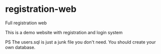 # registration-web
Full registration web

This is a demo website with registration and login system

PS The users.sql is just a junk file you don't need. You should create your own database.
